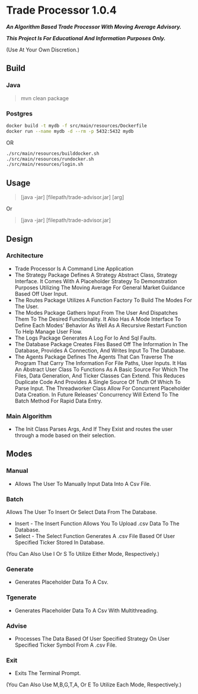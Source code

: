 # Trade Processor 1.0.4

***An Algorithm Based Trade Processor With Moving Average Advisory.***

***This Project Is For Educational And Information Purposes Only.***

(Use At Your Own Discretion.)

## Build
### Java

>mvn clean package

### Postgres

```bash
docker build -t mydb -f src/main/resources/Dockerfile
docker run --name mydb -d --rm -p 5432:5432 mydb
```

OR

```bash
./src/main/resources/builddocker.sh
./src/main/resources/rundocker.sh
./src/main/resources/login.sh
```

## Usage

> [java -jar] [filepath/trade-advisor.jar] [arg]

Or

> [java -jar] [filepath/trade-advisor.jar] 


## Design
### Architecture
- Trade Processor Is A Command Line Application
- The Strategy Package Defines A Strategy Abstract Class, Strategy Interface. It Comes With A Placeholder Strategy To Demonstration Purposes Utilizing The Moving Average For General Market Guidance Based Off User Input.
- The Routes Package Utilizes A Function Factory To Build The Modes For The User.
- The Modes Package Gathers Input From The User And Dispatches Them To The Desired Functionality. 
It Also Has A Mode Interface To Define Each Modes' Behavior As Well As A Recursive Restart Function To Help Manage User Flow.
- The Logs Package Generates A Log For Io And Sql Faults.
- The Database Package Creates Files Based Off The Information In The Database, Provides A Connection, And Writes Input To The Database. 
- The Agents Package Defines The Agents That Can Traverse The Program That Carry The Information For File Paths, User Inputs.
It Has An Abstract User Class To Functions As A Basic Source For Which The Files, Data Generation, And Ticker Classes Can Extend. 
This Reduces Duplicate Code And Provides A Single Source Of Truth Of Which To Parse Input. The Threadworker Class Allow For Concurrent Placeholder Data Creation. 
In Future Releases' Concurrency Will Extend To The Batch Method For Rapid Data Entry.

### Main Algorithm
- The Init Class Parses Args, And If They Exist and routes the user through a mode based on their selection.

## Modes

### Manual 
- Allows The User To Manually Input Data Into A Csv File.

### Batch 

Allows The User To Insert Or Select Data From The Database. 
- Insert - The Insert Function Allows You To Upload .csv Data To The Database. 
- Select - The Select Function Generates A .csv File Based Of User Specified Ticker Stored In Database.

(You Can Also Use I Or S To Utilize Either Mode, Respectively.)

### Generate 
- Generates Placeholder Data To A Csv.

### Tgenerate 
- Generates Placeholder Data To A Csv With Multithreading.

### Advise 
- Processes The Data Based Of User Specified Strategy On User Specified Ticker Symbol From A .csv File.

### Exit 
- Exits The Terminal Prompt.

(You Can Also Use M,B,G,T,A, Or E To Utilize Each Mode, Respectively.)

